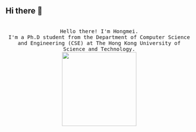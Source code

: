 ## Hi there 👋
<p align="center">
  <br>
  <samp>
    Hello there! I'm Hongmei.
    <br>I'm a Ph.D student from the Department of Computer Science and Engineering (CSE) at The Hong Kong University of Science and Technology.<br>

</samp>

  <img src="[https://img.zcool.cn/community/01b5c35d2c7097a80120b5ab0dff6b.gif]" width="200"/>

</p>

<!--
**HongmeiWANG-HKUST/HongmeiWANG-HKUST** is a ✨ _special_ ✨ repository because its `README.md` (this file) appears on your GitHub profile.

Here are some ideas to get you started:

- 🔭 I’m currently working on ...
- 🌱 I’m currently learning ...
- 👯 I’m looking to collaborate on ...
- 🤔 I’m looking for help with ...
- 💬 Ask me about ...
- 📫 How to reach me: ...
- 😄 Pronouns: ...
- ⚡ Fun fact: ...
-->
